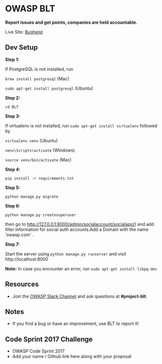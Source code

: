 # OWASP BLT

**Report issues and get points, companies are held accountable.**

Live Site: [Bugheist](http://bugheist.com/)

## Dev Setup
**Step 1:**

If PostgreSQL is not installed, run 

`brew install postgresql` (Mac)

`sudo apt-get install postgresql` (Ubuntu) 

**Step 2:**

`cd BLT`

**Step 3:**

If virtualenv is not installed, run `sudo apt-get install virtualenv` followed by

`virtualenv venv` (Ubuntu)

`venv\Scripts\activate` (Windows)

`source venv/bin/activate` (Mac)

**Step 4:**

`pip install -r requirements.txt`

**Step 5:**

`python manage.py migrate`

**Step 6:**

`python manage.py createsuperuser`

then go to http://127.0.0.1:8000/admin/socialaccount/socialapp/) and add filler information for social auth accounts.Add a Domain with the name 'owasp.com' .

**Step 7:**

Start the server using `python manage.py runserver` and visit http://localhost:8000

**Note:** In case you encounter an error, run `sudo apt-get install libpq-dev`

## Resources

- Join the [OWASP Slack Channel](https://owasp.herokuapp.com/) and ask questions at **#project-blt**.

## Notes

- If you find a bug or have an improvement, use BLT to report it!

## Code Sprint 2017 Challenge

-  OWASP Code Sprint 2017
- Add your name / Github link here along with your proposal

